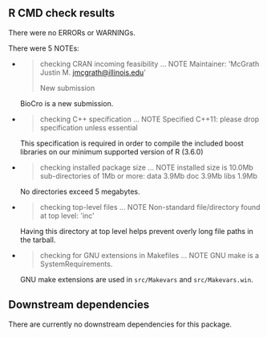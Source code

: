 ## R CMD check results
There were no ERRORs or WARNINGs.

There were 5 NOTEs:

- > checking CRAN incoming feasibility ... NOTE
  > Maintainer: 'McGrath Justin M. <jmcgrath@illinois.edu>'
  >
  > New submission

  BioCro is a new submission.

- > checking C++ specification ... NOTE
  > Specified C++11: please drop specification unless essential

  This specification is required in order to compile the included boost
  libraries on our minimum supported version of R (3.6.0)

- > checking installed package size ... NOTE
  > installed size is 10.0Mb
  > sub-directories of 1Mb or more:
  >   data   3.9Mb
  >   doc    3.9Mb
  >   libs   1.9Mb

  No directories exceed 5 megabytes.

- > checking top-level files ... NOTE
  > Non-standard file/directory found at top level:
  >   'inc'

  Having this directory at top level helps prevent overly long file paths in the
  tarball.

- > checking for GNU extensions in Makefiles ... NOTE
  > GNU make is a SystemRequirements.

  GNU make extensions are used in `src/Makevars` and `src/Makevars.win`.

## Downstream dependencies
There are currently no downstream dependencies for this package.
